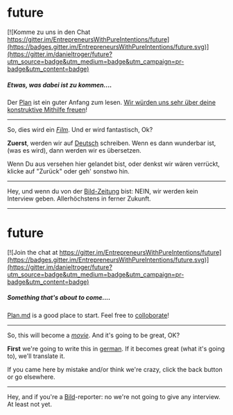 # future

[![Komme zu  uns in den Chat https://gitter.im/EntrepreneursWithPureIntentions/future](https://badges.gitter.im/EntrepreneursWithPureIntentions/future.svg)](https://gitter.im/danieltroger/future?utm_source=badge&utm_medium=badge&utm_campaign=pr-badge&utm_content=badge)

##### Etwas, was dabei ist zu kommen....

Der [Plan](https://github.com/EntrepreneursWithPureIntentions/future/wiki/Plan) ist ein guter Anfang zum lesen. [Wir würden uns sehr über deine konstruktive Mithilfe freuen](https://github.com/EntrepreneursWithPureIntentions/future/wiki/Mithelfen)!

----------------------------------

So, dies wird ein [*Film*](https://de.wikipedia.org/wiki/Film).
Und er wird fantastisch, Ok?

__Zuerst__, werden wir auf [Deutsch](https://de.wikipedia.org/wiki/Deutsche_Sprache) schreiben.
Wenn es dann wunderbar ist, (was es wird), dann werden wir es übersetzen.

Wenn Du aus versehen hier gelandet bist, oder denkst wir wären verrückt, klicke auf "Zurück" oder geh' sonstwo hin.

---------------------------------

Hey, und wenn du von der [Bild-Zeitung](https://de.wikipedia.org/wiki/Bild_(Zeitung)) bist: NEIN, wir werden kein Interview geben. Allerhöchstens in ferner Zukunft.

---------------------------------
# future

[![Join the chat at https://gitter.im/EntrepreneursWithPureIntentions/future](https://badges.gitter.im/EntrepreneursWithPureIntentions/future.svg)](https://gitter.im/danieltroger/future?utm_source=badge&utm_medium=badge&utm_campaign=pr-badge&utm_content=badge)

##### Something that's about to come....

[Plan.md](https://github.com/EntrepreneursWithPureIntentions/future/blob/67b92395e2116df5f750fa0db6e8abf3c8643a8a/plan.md) is a good place to start. Feel free to [colloborate](https://github.com/EntrepreneursWithPureIntentions/future/blob/67b92395e2116df5f750fa0db6e8abf3c8643a8a/how2help.md)!

----------------------------------

So, this will become a [*movie*](https://en.wikipedia.org/wiki/Film).
And it's going to be great, OK?

__First__ we're going to write this in [german](https://en.wikipedia.org/wiki/German_language).
If it becomes great (what it's going to), we'll translate it.

If you came here by mistake and/or think we're crazy, click the back button or go elsewhere.

---------------------------------

Hey, and if you're a [Bild](https://en.wikipedia.org/wiki/Bild)-reporter: no we're not going to give any interview. At least not yet.
